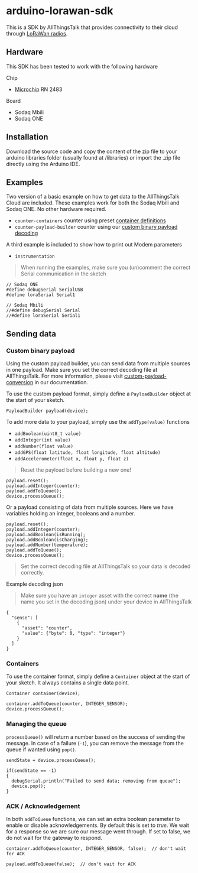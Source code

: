 # arduino-lorawan-sdk

This is a SDK by AllThingsTalk that provides connectivity to their cloud through [LoRaWan radios](https://www.lora-alliance.org/What-Is-LoRa/Technology).  

## Hardware

This SDK has been tested to work with the following hardware

Chip
- [Microchip](http://www.microchip.com/wwwproducts/Devices.aspx?product=RN2483) RN 2483

Board
- Sodaq Mbili
- Sodaq ONE

## Installation

Download the source code and copy the content of the zip file to your arduino libraries folder (usually found at /libraries) _or_ import the .zip file directly using the Arduino IDE.

## Examples

Two version of a basic example on how to get data to the AllThingsTalk Cloud are included. These examples work for both the Sodaq Mbili and Sodaq ONE. No other hardware required.
* `counter-containers` counter using preset [container definitions](http://docs.allthingstalk.com/developers/data/default-payload-conversion/)
* `counter-payload-builder` counter using our [custom binary payload decoding](http://docs.allthingstalk.com/developers/data/custom-payload-conversion/)

A third example is included to show how to print out Modem parameters
* `instrumentation`

> When running the examples, make sure you (un)comment the correct Serial communication in the sketch
```
// Sodaq ONE
#define debugSerial SerialUSB
#define loraSerial Serial1

// Sodaq Mbili
//#define debugSerial Serial
//#define loraSerial Serial1
```

## Sending data

### Custom binary payload

Using the custom payload builder, you can send data from multiple sources in one payload. Make sure you set the correct decoding file at AllThingsTalk.
For more information, please visit [custom-payload-conversion](http://docs.allthingstalk.com/developers/data/custom-payload-conversion/) in our documentation.

To use the custom payload format, simply define a `PayloadBuilder` object at the start of your sketch.

```
PayloadBuilder payload(device);
```

To add more data to your payload, simply use the `addType(value)` functions

* `addBoolean(uint8_t value)`
* `addInteger(int value)`
* `addNumber(float value)`
* `addGPS(float latitude, float longitude, float altitude)`
* `addAccelerometer(float x, float y, float z)`

> Reset the payload before building a new one!

```
payload.reset();
payload.addInteger(counter);
payload.addToQueue();
device.processQueue();
```

Or a payload consisting of data from multiple sources. Here we have variables holding an integer, booleans and a number.

```
payload.reset();
payload.addInteger(counter);
payload.addBoolean(isRunning);
payload.addBoolean(isCharging);
payload.addNumber(temperature);
payload.addToQueue();
device.processQueue();
```

> Set the correct decoding file at AllThingsTalk so your data is decoded correctly.

Example decoding json

> Make sure you have an `integer` asset with the correct **name** (the name you set in the decoding json) under your device in AllThingsTalk

```
{
  "sense": [
    {
      "asset": "counter",
      "value": {"byte": 0, "type": "integer"}
    }
  ]
}
```

### Containers

To use the container format, simply define a `Container` object at the start of your sketch. It always contains a single data point.

```
Container container(device);
```
```
container.addToQueue(counter, INTEGER_SENSOR);
device.processQueue();
```

### Managing the queue

`processQueue()` will return a number based on the success of sending the message.
In case of a failure (`-1`), you can remove the message from the queue if wanted using `pop()`.

```
sendState = device.processQueue();

if(sendState == -1)
{
  debugSerial.println("Failed to send data; removing from queue");
  device.pop();
}

```

### ACK / Acknowledgement

In both `addToQueue` functions, we can set an extra boolean parameter to enable or disable acknowledgements. By default this is set to _true_. We wait for a response so we are sure our message went through. If set to false, we do not wait for the gateway to respond.

```
container.addToQueue(counter, INTEGER_SENSOR, false);  // don't wait for ACK
```
```
payload.addToQueue(false);  // don't wait for ACK
```